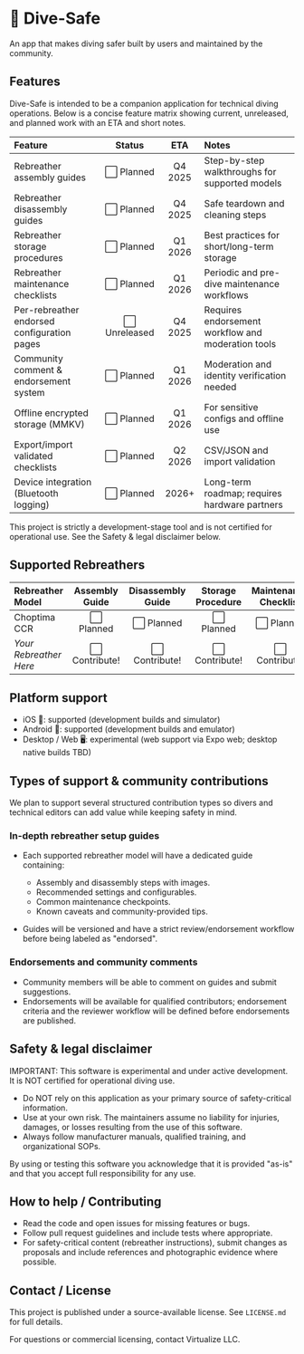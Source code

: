 # 🤿 Dive-Safe

An app that makes diving safer built by users and maintained by the community.

## Features

Dive-Safe is intended to be a companion application for technical diving operations. Below is a concise feature matrix showing current, unreleased, and planned work with an ETA and short notes.

<table>
  <thead>
    <tr>
      <th align="left">Feature</th>
      <th align="center">Status</th>
      <th align="center">ETA</th>
      <th align="left">Notes</th>
    </tr>
  </thead>
  <tbody>
    <tr>
      <td>Rebreather assembly guides</td>
      <td align="center">⬜ Planned</td>
      <td align="center">Q4 2025</td>
      <td>Step-by-step walkthroughs for supported models</td>
    </tr>
    <tr>
      <td>Rebreather disassembly guides</td>
      <td align="center">⬜ Planned</td>
      <td align="center">Q4 2025</td>
      <td>Safe teardown and cleaning steps</td>
    </tr>
    <tr>
      <td>Rebreather storage procedures</td>
      <td align="center">⬜ Planned</td>
      <td align="center">Q1 2026</td>
      <td>Best practices for short/long-term storage</td>
    </tr>
    <tr>
      <td>Rebreather maintenance checklists</td>
      <td align="center">⬜ Planned</td>
      <td align="center">Q1 2026</td>
      <td>Periodic and pre-dive maintenance workflows</td>
    </tr>
    <tr>
      <td>Per-rebreather endorsed configuration pages</td>
      <td align="center">⬜ Unreleased</td>
      <td align="center">Q4 2025</td>
      <td>Requires endorsement workflow and moderation tools</td>
    </tr>
    <tr>
      <td>Community comment & endorsement system</td>
      <td align="center">⬜ Planned</td>
      <td align="center">Q1 2026</td>
      <td>Moderation and identity verification needed</td>
    </tr>
    <tr>
      <td>Offline encrypted storage (MMKV)</td>
      <td align="center">⬜ Planned</td>
      <td align="center">Q1 2026</td>
      <td>For sensitive configs and offline use</td>
    </tr>
    <tr>
      <td>Export/import validated checklists</td>
      <td align="center">⬜ Planned</td>
      <td align="center">Q2 2026</td>
      <td>CSV/JSON and import validation</td>
    </tr>
    <tr>
      <td>Device integration (Bluetooth logging)</td>
      <td align="center">⬜ Planned</td>
      <td align="center">2026+</td>
      <td>Long-term roadmap; requires hardware partners</td>
    </tr>
  </tbody>
</table>

This project is strictly a development-stage tool and is not certified for operational use. See the Safety & legal disclaimer below.

## Supported Rebreathers

<table>
  <thead>
    <tr>
      <th align="left">Rebreather Model</th>
      <th align="center">Assembly Guide</th>
      <th align="center">Disassembly Guide</th>
      <th align="center">Storage Procedure</th>
      <th align="center">Maintenance Checklist</th>
      <th align="center">Photos/Links</th>
    </tr>
  </thead>
  <tbody>
    <tr>
      <td>Choptima CCR</td>
      <td align="center">⬜ Planned</td>
      <td align="center">⬜ Planned</td>
      <td align="center">⬜ Planned</td>
      <td align="center">⬜ Planned</td>
      <td align="center">—</td>
    </tr>
    <tr>
      <td><em>Your Rebreather Here</em></td>
      <td align="center">⬜ Contribute!</td>
      <td align="center">⬜ Contribute!</td>
      <td align="center">⬜ Contribute!</td>
      <td align="center">⬜ Contribute!</td>
      <td align="center">(Add photos/links)</td>
    </tr>
  </tbody>
</table>


## Platform support

- iOS 🍎: supported (development builds and simulator)
- Android 🤖: supported (development builds and emulator)
- Desktop / Web 🖥️: experimental (web support via Expo web; desktop native builds TBD)


## Types of support & community contributions

We plan to support several structured contribution types so divers and technical editors can add value while keeping safety in mind.

### In-depth rebreather setup guides

- Each supported rebreather model will have a dedicated guide containing:
  - Assembly and disassembly steps with images.
  - Recommended settings and configurables.
  - Common maintenance checkpoints.
  - Known caveats and community-provided tips.

- Guides will be versioned and have a strict review/endorsement workflow before being labeled as "endorsed".

### Endorsements and community comments

- Community members will be able to comment on guides and submit suggestions.
- Endorsements will be available for qualified contributors; endorsement criteria and the reviewer workflow will be defined before endorsements are published.

## Safety & legal disclaimer

IMPORTANT: This software is experimental and under active development. It is NOT certified for operational diving use.

- Do NOT rely on this application as your primary source of safety-critical information.
- Use at your own risk. The maintainers assume no liability for injuries, damages, or losses resulting from the use of this software.
- Always follow manufacturer manuals, qualified training, and organizational SOPs.

By using or testing this software you acknowledge that it is provided "as-is" and that you accept full responsibility for any use.


## How to help / Contributing

- Read the code and open issues for missing features or bugs.
- Follow pull request guidelines and include tests where appropriate.
- For safety-critical content (rebreather instructions), submit changes as proposals and include references and photographic evidence where possible.


## Contact / License

This project is published under a source-available license. See `LICENSE.md` for full details.

For questions or commercial licensing, contact Virtualize LLC.
